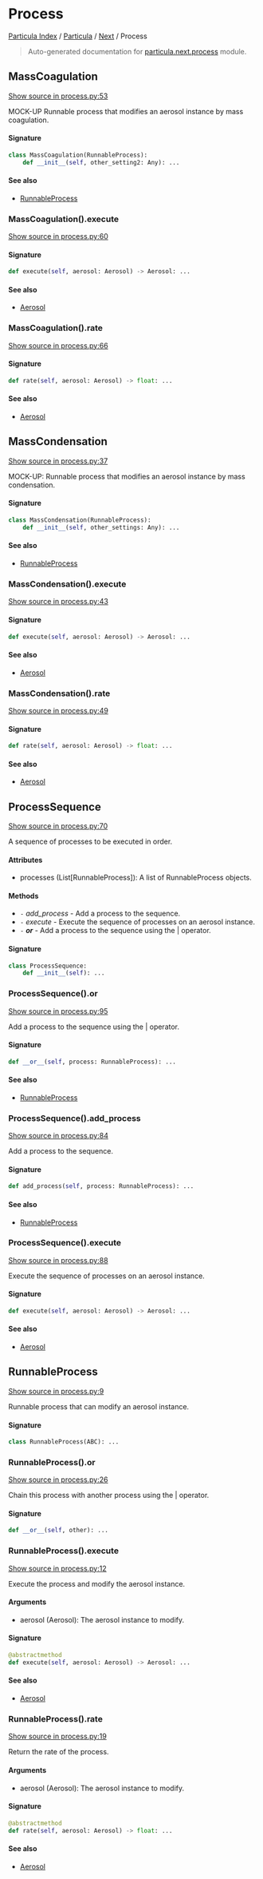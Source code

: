 # Process

[Particula Index](../../README.md#particula-index) / [Particula](../index.md#particula) / [Next](./index.md#next) / Process

> Auto-generated documentation for [particula.next.process](https://github.com/Gorkowski/particula/blob/main/particula/next/process.py) module.

## MassCoagulation

[Show source in process.py:53](https://github.com/Gorkowski/particula/blob/main/particula/next/process.py#L53)

MOCK-UP Runnable process that modifies an aerosol instance by
mass coagulation.

#### Signature

```python
class MassCoagulation(RunnableProcess):
    def __init__(self, other_setting2: Any): ...
```

#### See also

- [RunnableProcess](#runnableprocess)

### MassCoagulation().execute

[Show source in process.py:60](https://github.com/Gorkowski/particula/blob/main/particula/next/process.py#L60)

#### Signature

```python
def execute(self, aerosol: Aerosol) -> Aerosol: ...
```

#### See also

- [Aerosol](./aerosol.md#aerosol)

### MassCoagulation().rate

[Show source in process.py:66](https://github.com/Gorkowski/particula/blob/main/particula/next/process.py#L66)

#### Signature

```python
def rate(self, aerosol: Aerosol) -> float: ...
```

#### See also

- [Aerosol](./aerosol.md#aerosol)



## MassCondensation

[Show source in process.py:37](https://github.com/Gorkowski/particula/blob/main/particula/next/process.py#L37)

MOCK-UP: Runnable process that modifies an aerosol instance by
mass condensation.

#### Signature

```python
class MassCondensation(RunnableProcess):
    def __init__(self, other_settings: Any): ...
```

#### See also

- [RunnableProcess](#runnableprocess)

### MassCondensation().execute

[Show source in process.py:43](https://github.com/Gorkowski/particula/blob/main/particula/next/process.py#L43)

#### Signature

```python
def execute(self, aerosol: Aerosol) -> Aerosol: ...
```

#### See also

- [Aerosol](./aerosol.md#aerosol)

### MassCondensation().rate

[Show source in process.py:49](https://github.com/Gorkowski/particula/blob/main/particula/next/process.py#L49)

#### Signature

```python
def rate(self, aerosol: Aerosol) -> float: ...
```

#### See also

- [Aerosol](./aerosol.md#aerosol)



## ProcessSequence

[Show source in process.py:70](https://github.com/Gorkowski/particula/blob/main/particula/next/process.py#L70)

A sequence of processes to be executed in order.

#### Attributes

- processes (List[RunnableProcess]): A list of RunnableProcess objects.

#### Methods

- `-` *add_process* - Add a process to the sequence.
- `-` *execute* - Execute the sequence of processes on an aerosol instance.
- `-` *__or__* - Add a process to the sequence using the | operator.

#### Signature

```python
class ProcessSequence:
    def __init__(self): ...
```

### ProcessSequence().__or__

[Show source in process.py:95](https://github.com/Gorkowski/particula/blob/main/particula/next/process.py#L95)

Add a process to the sequence using the | operator.

#### Signature

```python
def __or__(self, process: RunnableProcess): ...
```

#### See also

- [RunnableProcess](#runnableprocess)

### ProcessSequence().add_process

[Show source in process.py:84](https://github.com/Gorkowski/particula/blob/main/particula/next/process.py#L84)

Add a process to the sequence.

#### Signature

```python
def add_process(self, process: RunnableProcess): ...
```

#### See also

- [RunnableProcess](#runnableprocess)

### ProcessSequence().execute

[Show source in process.py:88](https://github.com/Gorkowski/particula/blob/main/particula/next/process.py#L88)

Execute the sequence of processes on an aerosol instance.

#### Signature

```python
def execute(self, aerosol: Aerosol) -> Aerosol: ...
```

#### See also

- [Aerosol](./aerosol.md#aerosol)



## RunnableProcess

[Show source in process.py:9](https://github.com/Gorkowski/particula/blob/main/particula/next/process.py#L9)

Runnable process that can modify an aerosol instance.

#### Signature

```python
class RunnableProcess(ABC): ...
```

### RunnableProcess().__or__

[Show source in process.py:26](https://github.com/Gorkowski/particula/blob/main/particula/next/process.py#L26)

Chain this process with another process using the | operator.

#### Signature

```python
def __or__(self, other): ...
```

### RunnableProcess().execute

[Show source in process.py:12](https://github.com/Gorkowski/particula/blob/main/particula/next/process.py#L12)

Execute the process and modify the aerosol instance.

#### Arguments

- aerosol (Aerosol): The aerosol instance to modify.

#### Signature

```python
@abstractmethod
def execute(self, aerosol: Aerosol) -> Aerosol: ...
```

#### See also

- [Aerosol](./aerosol.md#aerosol)

### RunnableProcess().rate

[Show source in process.py:19](https://github.com/Gorkowski/particula/blob/main/particula/next/process.py#L19)

Return the rate of the process.

#### Arguments

- aerosol (Aerosol): The aerosol instance to modify.

#### Signature

```python
@abstractmethod
def rate(self, aerosol: Aerosol) -> float: ...
```

#### See also

- [Aerosol](./aerosol.md#aerosol)
